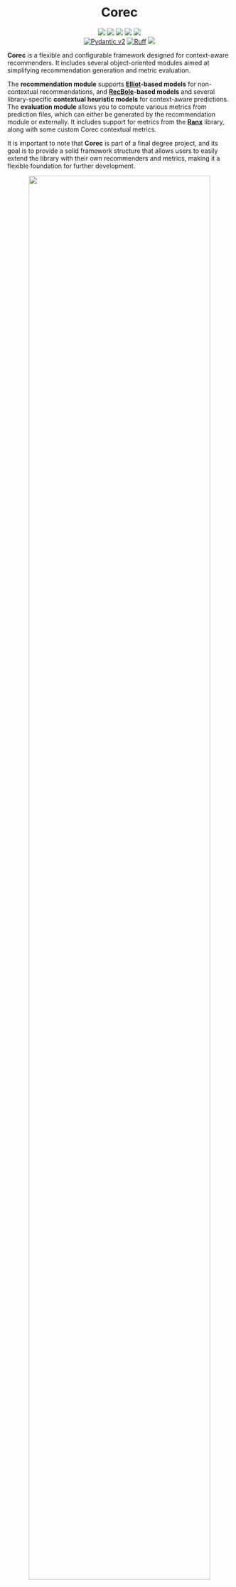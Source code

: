 <div align="center">
  <h1>Corec</h1>
</div>

<p align="center">
  <!-- Python -->
  <a href="https://www.python.org"><img src="https://img.shields.io/badge/3.8-3776AB?style=flat&logo=python&logoColor=white"></a>
  <!-- Version -->
  <a href="https://pypi.org/project/corec/"><img src="https://img.shields.io/pypi/v/corec?color=orange"></a>
  <!-- Elliot -->
  <a href="https://elliot.readthedocs.io/en/latest/index.html"><img src="https://img.shields.io/badge/integrated-Elliot-blue.svg"></a>
  <!-- RecBole -->
  <a href="https://recbole.io/docs/"><img src="https://img.shields.io/badge/integrated-RecBole-darkred.svg"></a>
  <!-- Ranx -->
  <a href="https://amenra.github.io/ranx/"><img src="https://badgen.net/badge/icon/Ranx?icon=bitcoin-lightning&label&color=ef5553"></a>
  <br>
  <!-- Pydantic -->
  <a href="https://docs.pydantic.dev/latest/contributing/#badges"><img src="https://camo.githubusercontent.com/1ec3b5f774c66556456b4b855a73c1706f5454fa0ac3d2e4bcdabda9153b6b45/68747470733a2f2f696d672e736869656c64732e696f2f656e64706f696e743f75726c3d68747470733a2f2f7261772e67697468756275736572636f6e74656e742e636f6d2f707964616e7469632f707964616e7469632f6d61696e2f646f63732f62616467652f76322e6a736f6e" alt="Pydantic v2" data-canonical-src="https://img.shields.io/endpoint?url=https://raw.githubusercontent.com/pydantic/pydantic/main/docs/badge/v2.json" style="max-width: 100%;"></a>
  <!-- Ruff -->
  <a href="https://docs.astral.sh/ruff/"><img alt="Ruff" src="https://img.shields.io/endpoint?url=https://raw.githubusercontent.com/astral-sh/ruff/main/assets/badge/v2.json"></a>
  <!-- License -->
  <a href="https://lbesson.mit-license.org/"><img src="https://img.shields.io/badge/license-MIT-blue.svg"></a>
</p>

**Corec** is a flexible and configurable framework designed for context-aware recommenders. It includes several object-oriented modules aimed at simplifying recommendation generation and metric evaluation.

The **recommendation module** supports **[Elliot](https://elliot.readthedocs.io/en/latest/index.html)-based models** for non-contextual recommendations, and **[RecBole](https://recbole.io/docs/)-based models** and several library-specific **contextual heuristic models** for context-aware predictions. The **evaluation module** allows you to compute various metrics from prediction files, which can either be generated by the recommendation module or externally. It includes support for metrics from the **[Ranx](https://amenra.github.io/ranx/)** library, along with some custom Corec contextual metrics.

It is important to note that **Corec** is part of a final degree project, and its goal is to provide a solid framework structure that allows users to easily extend the library with their own recommenders and metrics, making it a flexible foundation for further development.

<p align="center" width="100%">
    <img width="90%" src="https://github.com/jgimillo/corec/blob/main/img/corec_architecture.png">
</p>

## Corec Modules List :mag:

Below is a complete list of the currently available classes in Corec. In the repository code, you can find the specific descriptions of the attributes, methods, and behavior of each module.

|**Integrated recommenders** |**Heuristic recommenders**|**Evaluation**     |**Postfiltering**    |
|:---------------------------|:-------------------------|:------------------|---------------------|                    
| `ElliotRec`                | `ContextPopRec`          | `QrelsGenerator`  | `Postfilter`        |
| `RecBoleRec`               | `ContextRandomRec`       | `RunGenerator`    |                     |
|                            | `ContextSatisfactionRec` | `MetricGenerator` |                     |
|                            |                          | `Evaluator`       |                     |

> :eyes:: In case you want to implement your own recommender, you might find it helpful to use `BaseRec` as your parent class.

## Installation :computer:

To install Corec, simply use `pip`:

```bash
pip install corec
```

If you want to use the evaluation module, then run:

```bash
pip install corec[evaluator]
```

> :eyes:: If you plan to use any integrated recommender, please remember to download the necessary extra packages.

## Data Structure :file_folder:

### Dataset Input Format
Corec assumes the following structure for the input datasets:

- **Training Set**: A file containing training data for recommender model training.
- **Test Set**: A file containing test data for generating recommendations.
- **Optional Validation Set**: An optional file for validation during model training or evaluation.

Each dataset should have the following columns:
- **User ID**: A column representing the unique identifier for each user (either `str` or `int`).
- **Item ID**: A column representing the unique identifier for each item (either `str` or `int`).
- **Rating**: A column representing the rating given by the user (usually a `float`).
- **Context Columns**: Additional columns representing the context for each recommendation (all `int`).

| User ID | Item ID | Rating    | Context 1 | Context 2 | Context 3 | ... |
|---------|---------|-----------|-----------|-----------|-----------|-----|
| 1       | 101     | 4.5       | 1         | 0         | 1         | ... |
| 1       | 102     | 3.8       | 0         | 1         | 0         | ... |
| 2       | 110     | 9.6       | 0         | 1         | 1         | ... |

### Recommendation Output Format

The output of the recommendation process is stored in files containing tuples in the following format: (`user ID, item ID, score, query item ID`).

>:warning:: The inclusion of the query item ID in the predictions file is intentional, as it serves to indicate the contextual anchor of the recommendation. The current approach assumes that each item in the dataset is associated with a single, fixed context. Therefore, by storing the query item, we can indirectly infer the context in which the recommendation was made. That said, this is a known limitation of the current design (there's room for improvement here). In future iterations, the methodology could be extended and refined to handle more flexible or multi-context scenarios, making it applicable to a wider range of datasets.

### Metrics Output Format

The evaluation metrics are stored in a CSV file, where each row corresponds to a particular experimental setting. The file includes the following columns:

- **Models** (`str`): The model or combination of models being evaluated.
- **Fuse norm** (`str`): The normalization strategy used during model fusion (if applicable).
- **Fuse method** (`str`): The method applied to combine scores from multiple models (if applicable).
- **Metric** (`str`): The specific evaluation metric (e.g., precision, recall, etc.).
- **Cutoff** (`int`): The ranking cutoff value (e.g., 5, 10, etc.).
- **Score** (`float`): The resulting score obtained for the given metric and cutoff.

## Usage :bulb:

### Recommendation Module Examples

Here’s an example of how to use the **Elliot Recommendation Module** to generate predictions based on the library Elliot:

```python
from corec.recommenders.elliot_rec import ElliotRec

# Instantiate the Elliot recommender
elliot_rec = ElliotRec(
    train_path="dataset/train.tsv",
    test_path="dataset/test.tsv",
    valid_path="dataset/valid.tsv",
    preds_path_template="preds/{model}.tsv.gzip",
    elliot_work_dir="elliot_work_dir",
)

# Setup the model parameters according to the official docs from Elliot
models_config = {
    "ItemKNN": {
        "implementation": "classic",
        "neighbors": 40,
        "similarity": "cosine",
    },
    "FM": {
        "epochs": 10,
        "batch_size": 512,
        "factors": 10,
        "lr": 0.001,
        "reg": 0.1,
    }
}

# You are ready to compute the predictions
elliot_rec.recommend(
    models_config,
    K=50,
    clean_elliot_work_dir=True,
    clean_temp_dataset_files=True,
)
```

Here is shown an example of usage of **RecBole Recommendation Module**:

```python
from recbole.model.context_aware_recommender.widedeep import WideDeep
from corec.recommenders.recbole_rec import RecBoleRec

# Instantiate the RecBole recommender
recbole_rec = RecBoleRec(
    train_path="dataset/train.tsv",
    test_path="dataset/test.tsv",
    valid_path="dataset/valid.tsv",
    logs_path="recbole_rec.log",
    rating_thr=7,
)

# You are ready to compute the predictions
recbole_rec.recommend(
    recbole_model=WideDeep,
    extra_config={"device": "gpu"},
    output_path="preds/WideDeep.tsv.gzip",
)
```
And here is shown an example of usage of **Heuristic Recommendation Module**:

```python
from corec.recommenders import ContextRandomRec

# Instantiate the context-aware recommender
cp_rec = ContextPopRec(
    train_path="dataset/train.tsv",
    test_path="dataset/test.tsv",
    valid_path="dataset/valid.tsv",
    preds_compression=None,
    chunk_size=100,
)

# You are ready to compute the predictions
cp_rec.compute_predictions(
    output_path="preds/ContextPop.tsv",
    K=5,
)
```

### Post-filter Module Example

After generating the predictions, you might want to post-filter those without a matching context between the test item (_query_) and the recommended one. Below is an example of how to perform that filtering:

```python
from corec.postfilters import PostFilter

# Instantiate the post-filter
pf = PostFilter(
    dataset_ctx_idxs=range(3, 15),
    train_path="dataset/train.tsv",
    valid_path="dataset/valid.tsv",
)

# You are ready to filter the predictions
pf.postfilter(
    preds_path="my_preds/WideDeep.tsv.gzip",
    output_path="my_preds/Postfiltered_WideDeep.tsv.gzip",
)
```

### Evaluation Module Example

Finally, you can evaluate the recommendations with the **Evaluation Module**. Here's an example of how to use the module to compute metrics:

```python
from corec.evaluation.evaluator import Evaluator

# Instantiate the evaluator
evaluator = Evaluator(
    train_path="dataset/train.tsv",
    test_path="dataset/test.tsv",
    valid_path="dataset/valid.tsv",
    preds_path_template="my_preds/{model}.tsv.gzip",
    runs_path_template="runs/{run}.run.json",
    output_path="metrics.csv",
    metrics=["precision", "recall", "mean_ctx_sat", "sum_ctx_sat"],
    cutoffs=[5, 15, 25],
    rating_thr=7,
)

# First, compute the Qrels
evaluator.compute_qrels()

# Then, you are ready to compute metrics for standard Runs
for model in ["ContextPop", "Postfilter_WideDeep"]:
    evaluator.compute_run_metrics(model_name=model)

# Additionally, you can compute metrics for fuse Runs
for method in ["sum", "med", "mnz"]:
    evaluator.compute_fuse_metrics(
        run_names=["ContextSatisfaction"],
        model_names=["FM"],
        method=method,
    )
```
